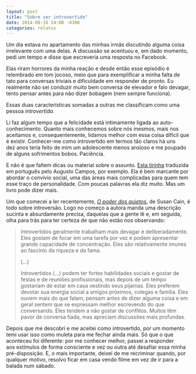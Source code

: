 ```yaml
---
layout: post
title: "Sobre ser introvertido"
date: 2014-08-16 14:00 -0300
categories: relatos
---
```

Um dia estava no apartamento das minhas irmãs discutindo alguma coisa irrelevante com uma delas. A discussão se acentuou e, em dado momento, pedi um tempo e disse que escreveria uma resposta no Facebook.

Elas riram horrores da minha reação e desde então esse episódio é relembrado em tom jocoso, meio que para exemplificar a minha falta de tato para conversas triviais e dificuldade em responder de pronto. Eu realmente não sei conduzir muito bem conversa de elevador e falo devagar, tento pensar antes para não dizer bobagem (nem sempre funciona).

Essas duas características somadas a outras me classificam como uma pessoa _introvertida_.

Li faz algum tempo que a felicidade está intimamente ligada ao auto-conhecimento. Quanto mais conhecemos sobre nós mesmos, mais nos aceitamos e, consequentemente, lidamos melhor com essa coisa difícil que é existir. Conhecer-me como introvertido em termos tão claros há uns dez anos teria feito de mim um adolescente menos ansioso e me poupado de alguns sofrimentos bobos. Paciência.

E não é que faltem dicas ou material sobre o assunto. [Esta tirinha](http://augustocampos.net/introvertido/) traduzida em português pelo Augusto Campos, por exemplo. Ela é bem marcante por abordar o convívio social, uma das áreas mais complicadas para quem tem esse traço de personalidade. Com poucas palavras ela diz muito. Mas um livro pode dizer mais.

Um que comecei a ler recentemente, [_O poder dos quietos_](https://www.amazon.com.br/Poder-dos-Quietos-Susan-Cain/dp/8522013268/ref=as_li_ss_tl?ie=UTF8&linkCode=ll1&tag=manudousua-20&linkId=599c548538c6f41f3b8c68e701a4ade0), de Susan Cain, é todo sobre introversão. Logo no começo a autora manda uma descrição sucinta e absurdamente precisa, daquelas que a gente lê e, em seguida, olha para trás para ter certeza de que não estão nos observando:

> Introvertidos geralmente trabalham mais devagar e deliberadamente. Eles gostam de focar em uma tarefa por vez e podem apresentar grande capacidade de concentração. Eles são relativamente imunes ao fascínio da riqueza e da fama.
>
> (…)
>
> Introvertidos (…) podem ter fortes habilidades sociais e gostar de festas e de reuniões profissionais, mas depois de um tempo gostariam de estar em casa vestindo seus pijamas. Eles preferem devotar sua energia social a amigos próximos, colegas e família. Eles ouvem mais do que falam, pensam antes de dizer alguma coisa e em geral sentem que se expressam melhor escrevendo do que conversando. Eles tendem a não gostar de conflitos. Muitos têm pavor de conversa fiada, mas apreciam discussões mais profundas.

Depois que me descobri e me aceitei como introvertido, por um momento temi usar isso como muleta para me fechar ainda mais. Só que o que aconteceu foi diferente: por me conhecer melhor, passei a responder aos estímulos de forma consciente e vez ou outra até desafiar essa minha pré-disposição. E, o mais importante, deixei de me recriminar quando, por qualquer motivo, resolvo ficar em casa vendo filme em vez de ir para a balada num sábado.

